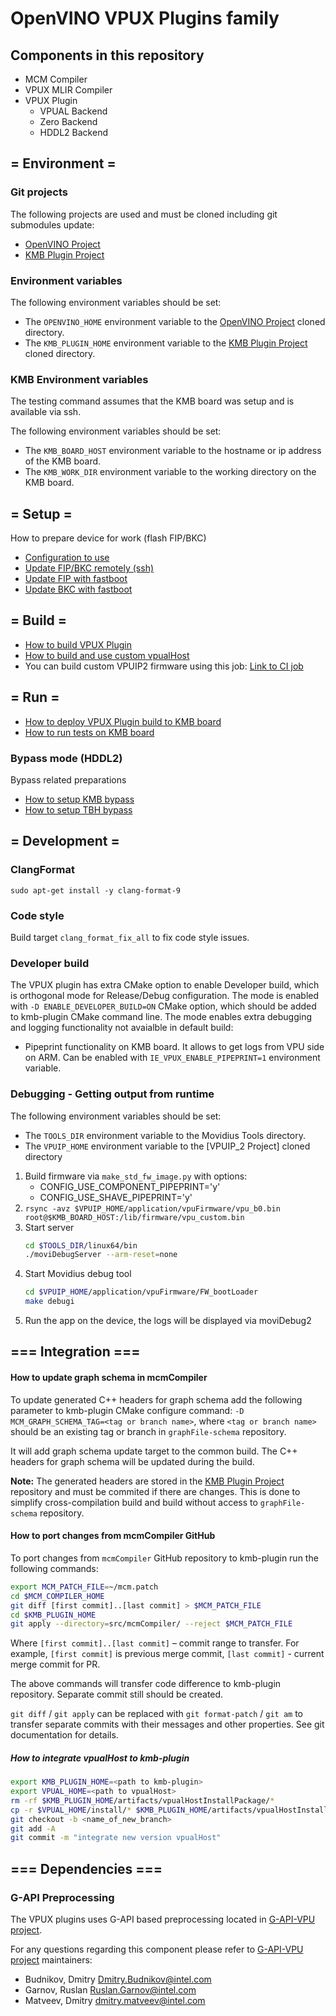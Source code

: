 # OpenVINO VPUX Plugins family

## Components in this repository
- MCM Compiler
- VPUX MLIR Compiler
- VPUX Plugin
    - VPUAL Backend
    - Zero Backend
    - HDDL2 Backend

## = Environment =
### Git projects

The following projects are used and must be cloned including git submodules update:

* [OpenVINO Project]
* [KMB Plugin Project]

### Environment variables

The following environment variables should be set:

* The `OPENVINO_HOME` environment variable to the [OpenVINO Project] cloned directory.
* The `KMB_PLUGIN_HOME` environment variable to the [KMB Plugin Project] cloned directory.

### KMB Environment variables

The testing command assumes that the KMB board was setup and is available via ssh.

The following environment variables should be set:

* The `KMB_BOARD_HOST` environment variable to the hostname or ip address of the KMB board.
* The `KMB_WORK_DIR` environment variable to the working directory on the KMB board.

## = Setup =
How to prepare device for work (flash FIP/BKC)
- [Configuration to use](https://wiki.ith.intel.com/pages/viewpage.action?pageId=1503167654#KMBEVM-Configuration)
- [Update FIP/BKC remotely (ssh)](https://wiki.ith.intel.com/display/VPUWIKI/How+to+update+KMB+EVM+remotely)
- [Update FIP with fastboot](https://wiki.ith.intel.com/display/VPUWIKI/How+to+flash+FIP+via+fastboot)
- [Update BKC with fastboot](https://wiki.ith.intel.com/display/VPUWIKI/How+to+flash+Yocto+Image+to+EMMC+via+fastboot)

## = Build =
- [How to build VPUX Plugin](guides/how-to-build.md)
- [How to build and use custom vpualHost](guides/how-to-build-vpualHost.md)
- You can build custom VPUIP2 firmware using this job: [Link to CI job](https://dsp-ci-icv.inn.intel.com/job/IE-Packages/job/BuildKmbArtifacts/)

## = Run =
- [How to deploy VPUX Plugin build to KMB board](guides/how-to-deploy.md)
- [How to run tests on KMB board](guides/how-to-test.md)

### Bypass mode (HDDL2)
Bypass related preparations 
- [How to setup KMB bypass](guides/how-to-use-kmb-bypass.md)
- [How to setup TBH bypass](guides/how-to-use-tbh-bypass.md)

## = Development =
### ClangFormat
`sudo apt-get install -y clang-format-9`

### Code style
Build target `clang_format_fix_all` to fix code style issues.

### Developer build

The VPUX plugin has extra CMake option to enable Developer build, which is orthogonal mode for Release/Debug configuration.
The mode is enabled with `-D ENABLE_DEVELOPER_BUILD=ON` CMake option, which should be added to kmb-plugin CMake command line.
The mode enables extra debugging and logging functionality not avaialble in default build:

* Pipeprint functionality on KMB board. It allows to get logs from VPU side on ARM.
  Can be enabled with `IE_VPUX_ENABLE_PIPEPRINT=1` environment variable.

### Debugging - Getting output from runtime

The following environment variables should be set:

* The `TOOLS_DIR` environment variable to the Movidius Tools directory.
* The `VPUIP_HOME` environment variable to the [VPUIP_2 Project] cloned directory

1. Build firmware via `make_std_fw_image.py` with options:
    * CONFIG_USE_COMPONENT_PIPEPRINT='y'
    * CONFIG_USE_SHAVE_PIPEPRINT='y'
2. `rsync -avz $VPUIP_HOME/application/vpuFirmware/vpu_b0.bin root@$KMB_BOARD_HOST:/lib/firmware/vpu_custom.bin`
3. Start server
    ```bash
    cd $TOOLS_DIR/linux64/bin
    ./moviDebugServer --arm-reset=none
    ```
4. Start Movidius debug tool
    ```bash
    cd $VPUIP_HOME/application/vpuFirmware/FW_bootLoader
    make debugi
    ```
5. Run the app on the device, the logs will be displayed via moviDebug2

## === Integration ===
#### How to update graph schema in mcmCompiler

To update generated C++ headers for graph schema add the following parameter to kmb-plugin CMake configure command: `-D MCM_GRAPH_SCHEMA_TAG=<tag or branch name>`, where `<tag or branch name>` should be an existing tag or branch in `graphFile-schema` repository.

It will add graph schema update target to the common build. The C++ headers for graph schema will be updated during the build.

**Note:** The generated headers are stored in the [KMB Plugin Project] repository and must be commited if there are changes. This is done to simplify cross-compilation build and build without access to `graphFile-schema` repository.

#### How to port changes from mcmCompiler GitHub

To port changes from `mcmCompiler` GitHub repository to kmb-plugin run the following commands:

```bash
export MCM_PATCH_FILE=~/mcm.patch
cd $MCM_COMPILER_HOME
git diff [first commit]..[last commit] > $MCM_PATCH_FILE
cd $KMB_PLUGIN_HOME
git apply --directory=src/mcmCompiler/ --reject $MCM_PATCH_FILE
```

Where `[first commit]..[last commit]` – commit range to transfer. For example, `[first commit]` is previous merge commit, `[last commit]` - current merge commit for PR.

The above commands will transfer code difference to kmb-plugin repository. Separate commit still should be created.

`git diff` / `git apply` can be replaced with `git format-patch` / `git am` to transfer separate commits with their messages and other properties. See git documentation for details.

##### How to integrate vpualHost to kmb-plugin

```bash
export KMB_PLUGIN_HOME=<path to kmb-plugin>
export VPUAL_HOME=<path to vpualHost>
rm -rf $KMB_PLUGIN_HOME/artifacts/vpualHostInstallPackage/*
cp -r $VPUAL_HOME/install/* $KMB_PLUGIN_HOME/artifacts/vpualHostInstallPackage/
git checkout -b <name_of_new_branch>
git add -A
git commit -m "integrate new version vpualHost"
```

## === Dependencies ===
### G-API Preprocessing

The VPUX plugins uses G-API based preprocessing located in [G-API-VPU project].

For any questions regarding this component please refer to [G-API-VPU project] maintainers:

* Budnikov, Dmitry <Dmitry.Budnikov@intel.com>
* Garnov, Ruslan <Ruslan.Garnov@intel.com>
* Matveev, Dmitry <dmitry.matveev@intel.com>

[OpenVINO Project]: https://github.com/openvinotoolkit/openvino
[KMB Plugin Project]: https://gitlab-icv.inn.intel.com/inference-engine/kmb-plugin
[G-API-VPU project]: https://gitlab-icv.inn.intel.com/G-API/g-api-vpu.git
